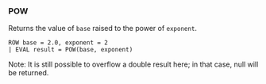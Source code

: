 <!--
This is generated by ESQL’s AbstractFunctionTestCase. Do no edit it. See ../README.md for how to regenerate it.
-->

### POW
Returns the value of `base` raised to the power of `exponent`.

```esql
ROW base = 2.0, exponent = 2
| EVAL result = POW(base, exponent)
```
Note: It is still possible to overflow a double result here; in that case, null will be returned.
